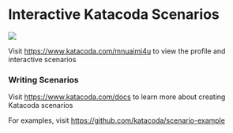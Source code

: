 # Interactive Katacoda Scenarios

[![](http://shields.katacoda.com/katacoda/mnuaimi4u/count.svg)](https://www.katacoda.com/mnuaimi4u "Get your profile on Katacoda.com")

Visit https://www.katacoda.com/mnuaimi4u to view the profile and interactive scenarios

### Writing Scenarios
Visit https://www.katacoda.com/docs to learn more about creating Katacoda scenarios

For examples, visit https://github.com/katacoda/scenario-example
